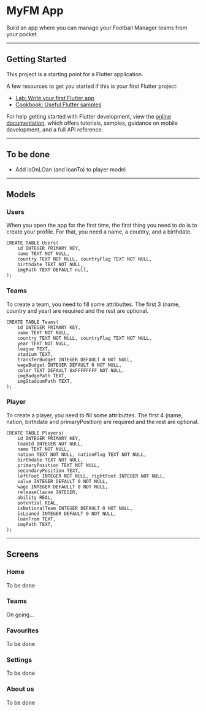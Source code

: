 # MyFM App

Build an app where you can manage your Football Manager teams from your pocket.

---

## Getting Started

This project is a starting point for a Flutter application.

A few resources to get you started if this is your first Flutter project:

- [Lab: Write your first Flutter app](https://docs.flutter.dev/get-started/codelab)
- [Cookbook: Useful Flutter samples](https://docs.flutter.dev/cookbook)

For help getting started with Flutter development, view the
[online documentation](https://docs.flutter.dev/), which offers tutorials,
samples, guidance on mobile development, and a full API reference.

---

## To be done

- Add isOnLOan (and loanTo) to player model

---

## Models

### Users
When you open the app for the first time, the first thing you need to do is to create your profile. For that, you need a name, a country, and a birthdate.


    CREATE TABLE Users(
        id INTEGER PRIMARY KEY, 
        name TEXT NOT NULL, 
        country TEXT NOT NULL, countryFlag TEXT NOT NULL, 
        birthdate TEXT NOT NULL,
        imgPath TEXT DEFAULT null,
    );


### Teams
To create a team, you need to fill some attributtes. The first 3 (name, country and year) are required and the rest are optional.  


    CREATE TABLE Teams(
        id INTEGER PRIMARY KEY, 
        name TEXT NOT NULL, 
        country TEXT NOT NULL, countryFlag TEXT NOT NULL, 
        year TEXT NOT NULL,
        league TEXT,
        stadium TEXT,
        transferBudget INTEGER DEFAULT 0 NOT NULL,
        wageBudget INTEGER DEFAULT 0 NOT NULL,
        color TEXT DEFAULT 0xFFFFFFFF NOT NULL,
        imgBadgePath TEXT,
        imgStadiumPath TEXT,
    );


### Player
To create a player, you need to fill some attributtes. The first 4 (name, nation, birthdate and primaryPosition) are required and the rest are optional.  


    CREATE TABLE Players(
        id INTEGER PRIMARY KEY,
        teamId INTEGER NOT NULL, 
        name TEXT NOT NULL, 
        nation TEXT NOT NULL, nationFlag TEXT NOT NULL, 
        birthdate TEXT NOT NULL,
        primaryPosition TEXT NOT NULL,
        secondaryPosition TEXT,
        leftFoot INTEGER NOT NULL, rightFoot INTEGER NOT NULL,
        value INTEGER DEFAULT 0 NOT NULL,
        wage INTEGER DEFAULLT 0 NOT NULL,
        releaseClause INTEGER,
        ability REAL, 
        potential REAL,
        isNationalTeam INTEGER DEFAULT 0 NOT NULL,
        isLoaned INTEGER DEFAULT 0 NOT NULL,
        loanFrom TEXT, 
        imgPath TEXT,
    );

---

## Screens

### Home

To be done

### Teams

On going...

### Favourites

To be done

### Settings

To be done

### About us

To be done